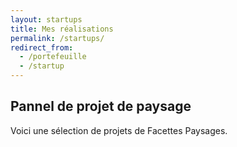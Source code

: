 ```yaml
---
layout: startups
title: Mes réalisations
permalink: /startups/
redirect_from:
  - /portefeuille
  - /startup
---
```


## Pannel de projet de paysage

Voici une sélection de projets de Facettes Paysages.
